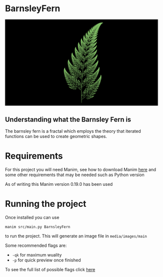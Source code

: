 # BarnsleyFern

![Fern Photo](assets/BarnsleyFern.png)

## Understanding what the Barnsley Fern is

The barnsley fern is a fractal which employs the theory that iterated functions
can be used to create geometric shapes.

# Requirements

For this project you will need Manim, see how to download Manim
[here](https://www.manim.community/) and some other requirements that may be
needed such as Python version

As of writing this Manim version 0.19.0 has been used

# Running the project

Once installed you can use

```
manim src/main.py BarnsleyFern
```

to run the project. This will generate an image file in `media/images/main`

Some recommended flags are:

  - `-qk` for maximum wuality
  - `-p` for quick preview once finished

To see the full list of possible flags click
[here](https://docs.manim.community/en/stable/guides/configuration.html)
